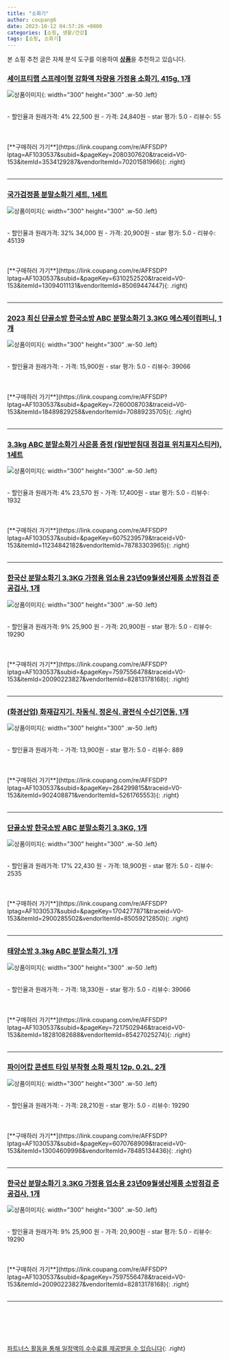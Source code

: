 ```yaml
---
title: "소화기"
author: coupang6
date: 2023-10-12 04:57:26 +0800
categories: [쇼핑, 생활/건강]
tags: [쇼핑, 소화기]
---
```


본 쇼핑 추천 글은 자체 분석 도구를 이용하여 [**상품**](https://link.coupang.com/a/bao1ui)을 추천하고 있습니다.

### [세이프티랩 스프레이형 강화액 차량용 가정용 소화기, 415g, 1개](https://link.coupang.com/re/AFFSDP?lptag=AF1030537&subid=&pageKey=2080307620&traceid=V0-153&itemId=3534129287&vendorItemId=70201581966)

![상품이미지](https://thumbnail9.coupangcdn.com/thumbnails/remote/230x230ex/image/retail/images/9017126488843020-32de73eb-6bea-491c-be50-0a39f7b6a5a9.jpg){: width="300" height="300" .w-50 .left}


<br>
- 할인율과 원래가격: 4%  22,500   원
- 가격: 24,840원
- star 평가: 5.0
- 리뷰수: 55
<br>
<br>
<br>
<br>
[**구매하러 가기**](https://link.coupang.com/re/AFFSDP?lptag=AF1030537&subid=&pageKey=2080307620&traceid=V0-153&itemId=3534129287&vendorItemId=70201581966){: .right}
<br>
<br>

---

### [국가검정품 분말소화기 세트, 1세트](https://link.coupang.com/re/AFFSDP?lptag=AF1030537&subid=&pageKey=6310252520&traceid=V0-153&itemId=13094011131&vendorItemId=85069447447)

![상품이미지](https://thumbnail10.coupangcdn.com/thumbnails/remote/230x230ex/image/vendor_inventory/ddc9/309ecd6270744a2067428ab9025204435b23e41f07a04d74a015715f9368.jpg){: width="300" height="300" .w-50 .left}


<br>
- 할인율과 원래가격: 32%  34,000   원
- 가격: 20,900원
- star 평가: 5.0
- 리뷰수: 45139
<br>
<br>
<br>
<br>
[**구매하러 가기**](https://link.coupang.com/re/AFFSDP?lptag=AF1030537&subid=&pageKey=6310252520&traceid=V0-153&itemId=13094011131&vendorItemId=85069447447){: .right}
<br>
<br>

---

### [2023 최신 단골소방 한국소방 ABC 분말소화기 3.3KG 에스제이컴퍼니, 1개](https://link.coupang.com/re/AFFSDP?lptag=AF1030537&subid=&pageKey=7260008703&traceid=V0-153&itemId=18489829258&vendorItemId=70889235705)

![상품이미지](https://thumbnail10.coupangcdn.com/thumbnails/remote/230x230ex/image/vendor_inventory/7780/8e5714286ec8d29915951041cb7bd7b05669163e5ee2ff335f86c2510ac6.jpg){: width="300" height="300" .w-50 .left}


<br>
- 할인율과 원래가격: 
- 가격: 15,900원
- star 평가: 5.0
- 리뷰수: 39066
<br>
<br>
<br>
<br>
[**구매하러 가기**](https://link.coupang.com/re/AFFSDP?lptag=AF1030537&subid=&pageKey=7260008703&traceid=V0-153&itemId=18489829258&vendorItemId=70889235705){: .right}
<br>
<br>

---

### [3.3kg ABC 분말소화기 사은품 증정 (일반받침대 점검표 위치표지스티커), 1세트](https://link.coupang.com/re/AFFSDP?lptag=AF1030537&subid=&pageKey=6075239579&traceid=V0-153&itemId=11234842182&vendorItemId=78783303965)

![상품이미지](https://thumbnail6.coupangcdn.com/thumbnails/remote/230x230ex/image/vendor_inventory/c9b6/c0aa39467e4dbe985b142229f5c49003eddec4ebfa97c7acab48ec81b982.jpg){: width="300" height="300" .w-50 .left}


<br>
- 할인율과 원래가격: 4%  23,570   원
- 가격: 17,400원
- star 평가: 5.0
- 리뷰수: 1932
<br>
<br>
<br>
<br>
[**구매하러 가기**](https://link.coupang.com/re/AFFSDP?lptag=AF1030537&subid=&pageKey=6075239579&traceid=V0-153&itemId=11234842182&vendorItemId=78783303965){: .right}
<br>
<br>

---

### [한국산 분말소화기 3.3KG 가정용 업소용 23년09월생산제품 소방점검 준공검사, 1개](https://link.coupang.com/re/AFFSDP?lptag=AF1030537&subid=&pageKey=7597556478&traceid=V0-153&itemId=20090223827&vendorItemId=82813178168)

![상품이미지](https://thumbnail6.coupangcdn.com/thumbnails/remote/230x230ex/image/vendor_inventory/60a1/1c079eb993ecb2e5d1f9aca19409783bd40f97c60e901d24d4cf1ce1333f.jpg){: width="300" height="300" .w-50 .left}


<br>
- 할인율과 원래가격: 9%  25,900   원
- 가격: 20,900원
- star 평가: 5.0
- 리뷰수: 19290
<br>
<br>
<br>
<br>
[**구매하러 가기**](https://link.coupang.com/re/AFFSDP?lptag=AF1030537&subid=&pageKey=7597556478&traceid=V0-153&itemId=20090223827&vendorItemId=82813178168){: .right}
<br>
<br>

---

### [(화경산업) 화재감지기. 차동식. 정온식. 광전식 수신기연동, 1개](https://link.coupang.com/re/AFFSDP?lptag=AF1030537&subid=&pageKey=284299815&traceid=V0-153&itemId=902408871&vendorItemId=5261765553)

![상품이미지](https://thumbnail8.coupangcdn.com/thumbnails/remote/230x230ex/image/vendor_inventory/cba4/b6c24c2837663edc98abb3a7d67fb476a2552d427e5bd73d72a21e78e1d8.jpg){: width="300" height="300" .w-50 .left}


<br>
- 할인율과 원래가격: 
- 가격: 13,900원
- star 평가: 5.0
- 리뷰수: 889
<br>
<br>
<br>
<br>
[**구매하러 가기**](https://link.coupang.com/re/AFFSDP?lptag=AF1030537&subid=&pageKey=284299815&traceid=V0-153&itemId=902408871&vendorItemId=5261765553){: .right}
<br>
<br>

---

### [단골소방 한국소방 ABC 분말소화기 3.3KG, 1개](https://link.coupang.com/re/AFFSDP?lptag=AF1030537&subid=&pageKey=1704277871&traceid=V0-153&itemId=2900285502&vendorItemId=85059212850)

![상품이미지](https://thumbnail6.coupangcdn.com/thumbnails/remote/230x230ex/image/vendor_inventory/ea8b/ef4d19110dfbfd458c1c0a1e1911bbb780e7529cf30d746df2434eb1812d.jpg){: width="300" height="300" .w-50 .left}


<br>
- 할인율과 원래가격: 17%  22,430   원
- 가격: 18,900원
- star 평가: 5.0
- 리뷰수: 2535
<br>
<br>
<br>
<br>
[**구매하러 가기**](https://link.coupang.com/re/AFFSDP?lptag=AF1030537&subid=&pageKey=1704277871&traceid=V0-153&itemId=2900285502&vendorItemId=85059212850){: .right}
<br>
<br>

---

### [태양소방 3.3kg ABC 분말소화기, 1개](https://link.coupang.com/re/AFFSDP?lptag=AF1030537&subid=&pageKey=7217502946&traceid=V0-153&itemId=18281082688&vendorItemId=85427025274)

![상품이미지](https://thumbnail10.coupangcdn.com/thumbnails/remote/230x230ex/image/retail/images/1872224803371146-f79e62c7-c7e8-4af5-a216-09d025eefe29.jpg){: width="300" height="300" .w-50 .left}


<br>
- 할인율과 원래가격: 
- 가격: 18,330원
- star 평가: 5.0
- 리뷰수: 39066
<br>
<br>
<br>
<br>
[**구매하러 가기**](https://link.coupang.com/re/AFFSDP?lptag=AF1030537&subid=&pageKey=7217502946&traceid=V0-153&itemId=18281082688&vendorItemId=85427025274){: .right}
<br>
<br>

---

### [파이어캅 콘센트 타입 부착형 소화 패치 12p, 0.2L, 2개](https://link.coupang.com/re/AFFSDP?lptag=AF1030537&subid=&pageKey=6070768909&traceid=V0-153&itemId=13004609998&vendorItemId=78485134436)

![상품이미지](https://thumbnail9.coupangcdn.com/thumbnails/remote/230x230ex/image/retail/images/4955391072669136-48f8f88e-293f-4152-8386-9ca59e35ffa1.jpg){: width="300" height="300" .w-50 .left}


<br>
- 할인율과 원래가격: 
- 가격: 28,210원
- star 평가: 5.0
- 리뷰수: 19290
<br>
<br>
<br>
<br>
[**구매하러 가기**](https://link.coupang.com/re/AFFSDP?lptag=AF1030537&subid=&pageKey=6070768909&traceid=V0-153&itemId=13004609998&vendorItemId=78485134436){: .right}
<br>
<br>

---

### [한국산 분말소화기 3.3KG 가정용 업소용 23년09월생산제품 소방점검 준공검사, 1개](https://link.coupang.com/re/AFFSDP?lptag=AF1030537&subid=&pageKey=7597556478&traceid=V0-153&itemId=20090223827&vendorItemId=82813178168)

![상품이미지](https://thumbnail6.coupangcdn.com/thumbnails/remote/230x230ex/image/vendor_inventory/60a1/1c079eb993ecb2e5d1f9aca19409783bd40f97c60e901d24d4cf1ce1333f.jpg){: width="300" height="300" .w-50 .left}


<br>
- 할인율과 원래가격: 9%  25,900   원
- 가격: 20,900원
- star 평가: 5.0
- 리뷰수: 19290
<br>
<br>
<br>
<br>
[**구매하러 가기**](https://link.coupang.com/re/AFFSDP?lptag=AF1030537&subid=&pageKey=7597556478&traceid=V0-153&itemId=20090223827&vendorItemId=82813178168){: .right}
<br>
<br>

---
<br><br><br><br><br> [파트너스 활동을 통해 일정액의 수수료를 제공받을 수 있습니다](https://link.coupang.com/a/bao1ui){: .right}